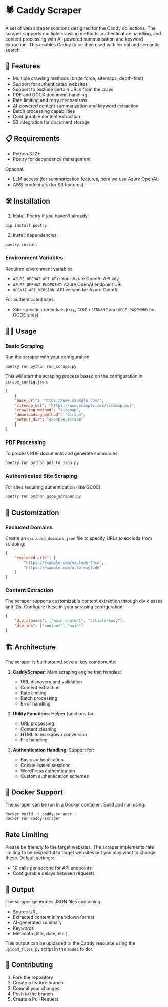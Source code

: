 # 🕷️ Caddy Scraper

A set of web scraper solutions designed for the Caddy collections. The scraper supports multiple crawling methods, authentication handling, and content processing with AI-powered summarisation and keyword extraction. This enables Caddy to be then used with lexical and semantic search.

## 🚀 Features

- Multiple crawling methods (brute force, sitemaps, depth-first)
- Support for authenticated websites
- Support to exclude certain URLs from the crawl
- PDF and DOCX document handling
- Rate limiting and retry mechanisms
- AI-powered content summarization and keyword extraction
- Batch processing capabilities
- Configurable content extraction
- S3 integration for document storage

## 📋 Requirements

- Python 3.12+
- Poetry for dependency management

Optional:
- LLM access (for summarization features, here we use Azure OpenAI)
- AWS credentials (for S3 features)

## 🛠️ Installation

1. Install Poetry if you haven't already:

```bash
pip install poetry
```

2. Install dependencies:

```bash
poetry install
```

### Environment Variables

Required environment variables:
- `AZURE_OPENAI_API_KEY`: Your Azure OpenAI API key
- `AZURE_OPENAI_ENDPOINT`: Azure OpenAI endpoint URL
- `OPENAI_API_VERSION`: API version for Azure OpenAI

For authenticated sites:
- Site-specific credentials (e.g., `GCOE_USERNAME` and `GCOE_PASSWORD` for GCOE sites)

## 🏃‍♂️ Usage

### Basic Scraping

Run the scraper with your configuration:

```bash
poetry run python run_scrape.py
```

This will start the scraping process based on the configuration in `scrape_config.json`.


```json
[
    {
    "base_url": "https://www.example.com/",
    "sitemap_url": "https://www.example.com/sitemap.xml",
    "crawling_method": "sitemap",
    "downloading_method": "scrape",
    "output_dir": "example_scrape"
    }
]
```


### PDF Processing

To process PDF documents and generate summaries:

```bash
poetry run python pdf_to_json.py
```

### Authenticated Site Scraping

For sites requiring authentication (like GCOE):

```bash
poetry run python gcoe_scraper.py
```

## 🔧 Customization

### Excluded Domains

Create an `excluded_domains.json` file to specify URLs to exclude from scraping:

```json
{
    "excluded_urls": [
        "https://example.com/exclude-this",
        "https://example.com/also-exclude"
    ]
}
```

### Content Extraction

The scraper supports customizable content extraction through div classes and IDs. Configure these in your scraping configuration:

```json
{
    "div_classes": ["main-content", "article-body"],
    "div_ids": ["content", "main"]
}
```

## 🏗️ Architecture

The scraper is built around several key components:

1. **CaddyScraper**: Main scraping engine that handles:
   - URL discovery and validation
   - Content extraction
   - Rate limiting
   - Batch processing
   - Error handling

2. **Utility Functions**: Helper functions for:
   - URL processing
   - Content cleaning
   - HTML to markdown conversion
   - File handling

3. **Authentication Handling**: Support for:
   - Basic authentication
   - Cookie-based sessions
   - WordPress authentication
   - Custom authentication schemes

## 🐳 Docker Support

The scraper can be run in a Docker container. Build and run using:

```bash
docker build -t caddy-scraper .
docker run caddy-scraper
```

## Rate Limiting

Please be friendly to the target websites. The scraper implements rate limiting to be respectful to target websites but you may want to change these. Default settings:
- 10 calls per second for API endpoints
- Configurable delays between requests

## 📝 Output

The scraper generates JSON files containing:
- Source URL
- Extracted content in markdown format
- AI-generated summary
- Keywords
- Metadata (title, date, etc.)

This output can be uploaded to the Caddy resource using the `upload_files.py` script in the `model` folder.

## 🤝 Contributing

1. Fork the repository
2. Create a feature branch
3. Commit your changes
4. Push to the branch
5. Create a Pull Request
